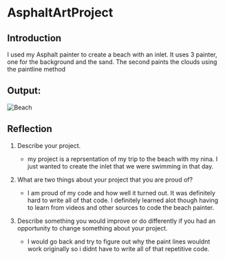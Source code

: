 # AsphaltArtProject
## Introduction

I used my Asphalt painter to create a beach with an inlet. It uses 3 painter, one for the background and the sand. The second paints the clouds using the paintline method 

## Output:

![Beach](file:///home/chronos/u-b1affc6d83ddedbbc24392ab9fcfa61b82bfbfeb/MyFiles/Downloads/Screenshot%202024-09-10%2010.52.11%20AM.png)


## Reflection

1. Describe your project.

   - my project is a reprsentation of my trip to the beach with my nina. I just wanted to create the inlet that we were swimming in that day.

2. What are two things about your project that you are proud of?

   - I am proud of my code and how well it turned out. It was definitely hard to write all of that code. I definitely learned alot though having to learn from videos and other sources to code the beach painter. 

3. Describe something you would improve or do differently if you had an opportunity to change something about your project.

   - I would go back and try to figure out why the paint lines wouldnt work originally so i didnt have to write all of that repetitive code.  



